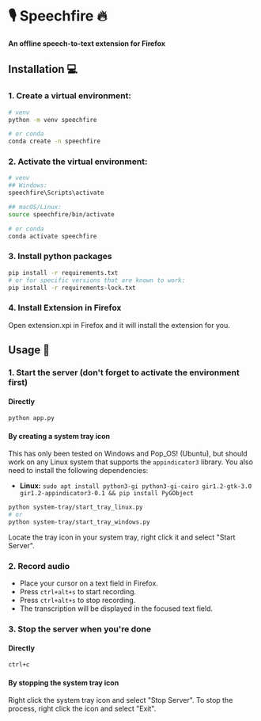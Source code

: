 # 🎙️ Speechfire 🔥

**An offline speech-to-text extension for Firefox**

## Installation 💻

### 1. Create a virtual environment:

```bash
# venv
python -m venv speechfire

# or conda
conda create -n speechfire
```

### 2. Activate the virtual environment:

```bash
# venv
## Windows:
speechfire\Scripts\activate

## macOS/Linux:
source speechfire/bin/activate

# or conda
conda activate speechfire
```

### 3. Install python packages

```bash
pip install -r requirements.txt
# or for specific versions that are known to work:
pip install -r requirements-lock.txt
```

### 4. Install Extension in Firefox

Open extension.xpi in Firefox and it will install the extension for you.

## Usage 📝

### 1. Start the server (don't forget to activate the environment first)

#### Directly

```bash
python app.py
```

#### By creating a system tray icon

This has only been tested on Windows and Pop_OS! (Ubuntu), but should work on any Linux system that supports the `appindicator3` library. You also need to install the following dependencies:

- **Linux:** `sudo apt install python3-gi python3-gi-cairo gir1.2-gtk-3.0 gir1.2-appindicator3-0.1 && pip install PyGObject`

```bash
python system-tray/start_tray_linux.py
# or
python system-tray/start_tray_windows.py
```

Locate the tray icon in your system tray, right click it and select "Start Server".

### 2. Record audio

- Place your cursor on a text field in Firefox.
- Press `ctrl+alt+s` to start recording.
- Press `ctrl+alt+s` to stop recording.
- The transcription will be displayed in the focused text field.

### 3. Stop the server when you're done

#### Directly

```bash
ctrl+c
```

#### By stopping the system tray icon

Right click the system tray icon and select "Stop Server". To stop the process, right click the icon and select "Exit".
